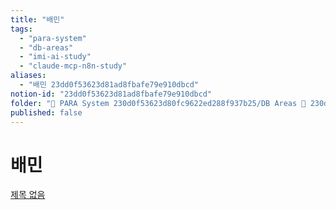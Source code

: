 ```yaml
---
title: "배민"
tags:
  - "para-system"
  - "db-areas"
  - "imi-ai-study"
  - "claude-mcp-n8n-study"
aliases:
  - "배민 23dd0f53623d81ad8fbafe79e910dbcd"
notion-id: "23dd0f53623d81ad8fbafe79e910dbcd"
folder: "🚀 PARA System 230d0f53623d80fc9622ed288f937b25/DB Areas 🔲 230d0f53623d812fa0e9f500c4679623/IMI AI STUDY 1d9d0f53623d8041bf76c077ebfc7363/Claude + MCP +n8n 자동화 실습 Study 23cd0f53623d8128a405f43d2732f67f/노션 기초 강의 23dd0f53623d80bb9d08ca3143818b04/할아버지 페이지 (강의 실습용) 23dd0f53623d81ff9f44e1994aad1dc9"
published: false
---
```


# 배민

[제목 없음](%EB%B0%B0%EB%AF%BC/%EC%A0%9C%EB%AA%A9%20%EC%97%86%EC%9D%8C.csv)

